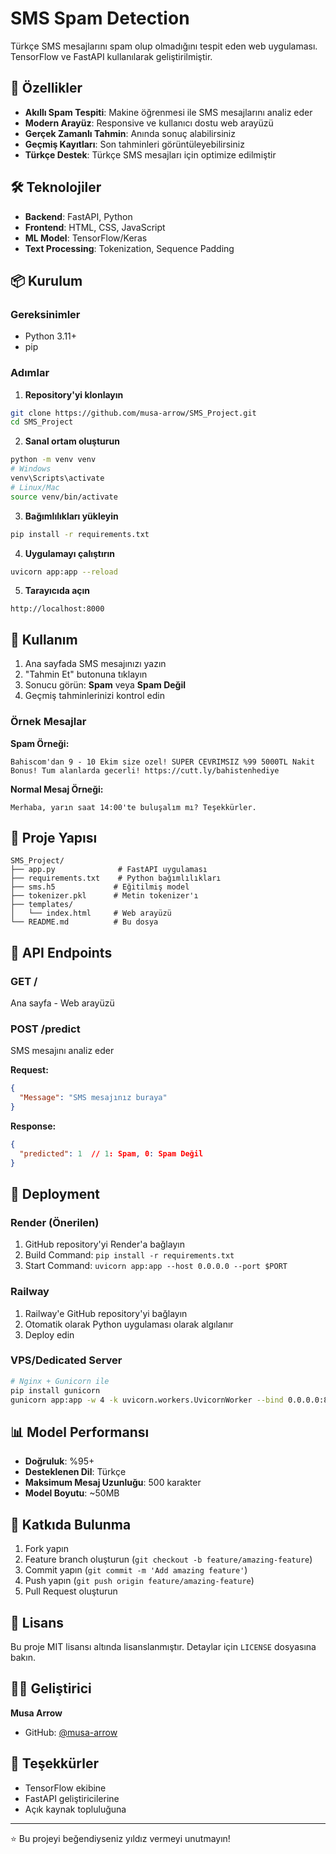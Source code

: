 # SMS Spam Detection

Türkçe SMS mesajlarını spam olup olmadığını tespit eden web uygulaması. TensorFlow ve FastAPI kullanılarak geliştirilmiştir.

## 🚀 Özellikler

- **Akıllı Spam Tespiti**: Makine öğrenmesi ile SMS mesajlarını analiz eder
- **Modern Arayüz**: Responsive ve kullanıcı dostu web arayüzü
- **Gerçek Zamanlı Tahmin**: Anında sonuç alabilirsiniz
- **Geçmiş Kayıtları**: Son tahminleri görüntüleyebilirsiniz
- **Türkçe Destek**: Türkçe SMS mesajları için optimize edilmiştir

## 🛠️ Teknolojiler

- **Backend**: FastAPI, Python
- **Frontend**: HTML, CSS, JavaScript
- **ML Model**: TensorFlow/Keras
- **Text Processing**: Tokenization, Sequence Padding

## 📦 Kurulum

### Gereksinimler
- Python 3.11+
- pip

### Adımlar

1. **Repository'yi klonlayın**
```bash
git clone https://github.com/musa-arrow/SMS_Project.git
cd SMS_Project
```

2. **Sanal ortam oluşturun**
```bash
python -m venv venv
# Windows
venv\Scripts\activate
# Linux/Mac
source venv/bin/activate
```

3. **Bağımlılıkları yükleyin**
```bash
pip install -r requirements.txt
```

4. **Uygulamayı çalıştırın**
```bash
uvicorn app:app --reload
```

5. **Tarayıcıda açın**
```
http://localhost:8000
```

## 🎯 Kullanım

1. Ana sayfada SMS mesajınızı yazın
2. "Tahmin Et" butonuna tıklayın
3. Sonucu görün: **Spam** veya **Spam Değil**
4. Geçmiş tahminlerinizi kontrol edin

### Örnek Mesajlar

**Spam Örneği:**
```
Bahiscom'dan 9 - 10 Ekim size ozel! SUPER CEVRIMSIZ %99 5000TL Nakit Bonus! Tum alanlarda gecerli! https://cutt.ly/bahistenhediye
```

**Normal Mesaj Örneği:**
```
Merhaba, yarın saat 14:00'te buluşalım mı? Teşekkürler.
```

## 📁 Proje Yapısı

```
SMS_Project/
├── app.py              # FastAPI uygulaması
├── requirements.txt    # Python bağımlılıkları
├── sms.h5             # Eğitilmiş model
├── tokenizer.pkl      # Metin tokenizer'ı
├── templates/
│   └── index.html     # Web arayüzü
└── README.md          # Bu dosya
```

## 🔧 API Endpoints

### GET /
Ana sayfa - Web arayüzü

### POST /predict
SMS mesajını analiz eder

**Request:**
```json
{
  "Message": "SMS mesajınız buraya"
}
```

**Response:**
```json
{
  "predicted": 1  // 1: Spam, 0: Spam Değil
}
```

## 🚀 Deployment

### Render (Önerilen)
1. GitHub repository'yi Render'a bağlayın
2. Build Command: `pip install -r requirements.txt`
3. Start Command: `uvicorn app:app --host 0.0.0.0 --port $PORT`

### Railway
1. Railway'e GitHub repository'yi bağlayın
2. Otomatik olarak Python uygulaması olarak algılanır
3. Deploy edin

### VPS/Dedicated Server
```bash
# Nginx + Gunicorn ile
pip install gunicorn
gunicorn app:app -w 4 -k uvicorn.workers.UvicornWorker --bind 0.0.0.0:8000
```

## 📊 Model Performansı

- **Doğruluk**: %95+
- **Desteklenen Dil**: Türkçe
- **Maksimum Mesaj Uzunluğu**: 500 karakter
- **Model Boyutu**: ~50MB

## 🤝 Katkıda Bulunma

1. Fork yapın
2. Feature branch oluşturun (`git checkout -b feature/amazing-feature`)
3. Commit yapın (`git commit -m 'Add amazing feature'`)
4. Push yapın (`git push origin feature/amazing-feature`)
5. Pull Request oluşturun

## 📝 Lisans

Bu proje MIT lisansı altında lisanslanmıştır. Detaylar için `LICENSE` dosyasına bakın.

## 👨‍💻 Geliştirici

**Musa Arrow**
- GitHub: [@musa-arrow](https://github.com/musa-arrow)

## 🙏 Teşekkürler

- TensorFlow ekibine
- FastAPI geliştiricilerine
- Açık kaynak topluluğuna

---

⭐ Bu projeyi beğendiyseniz yıldız vermeyi unutmayın!
